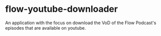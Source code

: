 # flow-youtube-downloader
An application with the focus on download the VoD of the Flow Podcast's episodes that are available on youtube.
